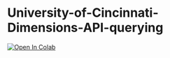 # University-of-Cincinnati-Dimensions-API-querying


[![Open In Colab](https://colab.research.google.com/assets/colab-badge.svg)](https://colab.research.google.com/github/University-of-Cincinnati-Dimensions-API-querying/)
